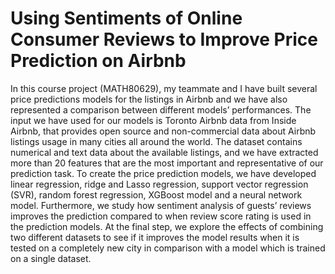 # Using Sentiments of Online Consumer Reviews to Improve Price Prediction on Airbnb

In this course project (MATH80629), my teammate and I have built several price predictions models for the listings in Airbnb and we have also represented a comparison between different models’ performances. The input we have used for our models is Toronto Airbnb data from Inside Airbnb, that provides open source and non-commercial data about Airbnb listings usage in many cities all around the world. The dataset contains numerical and text data about the available listings, and we have extracted more than 20 features that are the most important and representative of our prediction task. To create the price prediction models, we have developed linear regression, ridge and Lasso regression, support vector regression (SVR), random forest regression, XGBoost model and a neural network model. Furthermore, we study how sentiment analysis of guests’ reviews improves the prediction compared to when review score rating is used in the prediction models. At the final step, we explore the effects of combining two different datasets to see if it improves the model results when it is tested on a completely new city in comparison with a model which is trained on a single dataset.
